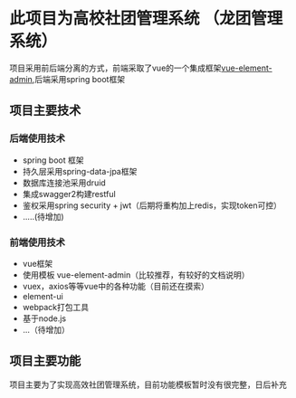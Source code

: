 # 此项目为高校社团管理系统 （龙团管理系统）
   项目采用前后端分离的方式，前端采取了vue的一个集成框架[vue-element-admin](https://panjiachen.github.io/vue-element-admin-site/zh/guide/#%E5%8A%9F%E8%83%BD),后端采用spring boot框架
## 项目主要技术
### 后端使用技术
* spring boot 框架
* 持久层采用spring-data-jpa框架
* 数据库连接池采用druid
* 集成swagger2构建restful
* 鉴权采用spring security + jwt（后期将重构加上redis，实现token可控）
* .....(待增加)
### 前端使用技术
* vue框架
* 使用模板 vue-element-admin（比较推荐，有较好的文档说明）
* vuex，axios等等vue中的各种功能（目前还在摸索）
* element-ui
* webpack打包工具
* 基于node.js
* ...（待增加）
## 项目主要功能
项目主要为了实现高效社团管理系统，目前功能模板暂时没有很完整，日后补充
